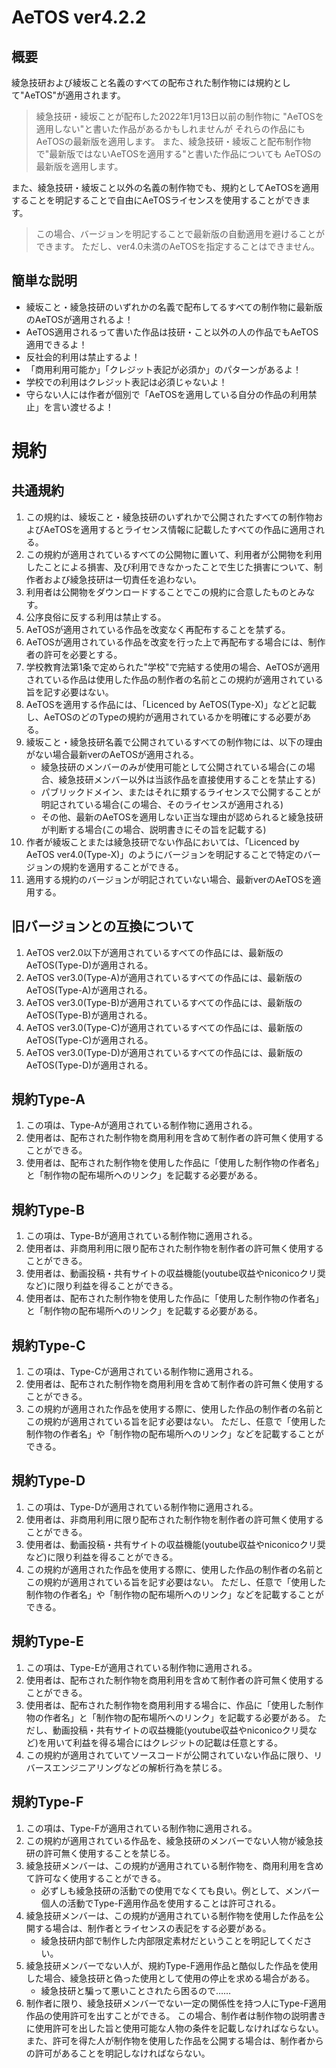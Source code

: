 # AeTOS ver4.2.2

## 概要
綾急技研および綾坂こと名義のすべての配布された制作物には規約として"AeTOS"が適用されます。
> 綾急技研・綾坂ことが配布した2022年1月13日以前の制作物に
> "AeTOSを適用しない"と書いた作品があるかもしれませんが
> それらの作品にもAeTOSの最新版を適用します。
> また、綾急技研・綾坂こと配布制作物で"最新版ではないAeTOSを適用する"と書いた作品についても
> AeTOSの最新版を適用します。

また、綾急技研・綾坂こと以外の名義の制作物でも、規約としてAeTOSを適用することを明記することで自由にAeTOSライセンスを使用することができます。
> この場合、バージョンを明記することで最新版の自動適用を避けることができます。
> ただし、ver4.0未満のAeTOSを指定することはできません。

## 簡単な説明
- 綾坂こと・綾急技研のいずれかの名義で配布してるすべての制作物に最新版のAeTOSが適用されるよ！
- AeTOS適用されるって書いた作品は技研・こと以外の人の作品でもAeTOS適用できるよ！
- 反社会的利用は禁止するよ！
- 「商用利用可能か」「クレジット表記が必須か」のパターンがあるよ！
- 学校での利用はクレジット表記は必須じゃないよ！
- 守らない人には作者が個別で「AeTOSを適用している自分の作品の利用禁止」を言い渡せるよ！

# 規約

## 共通規約
1. この規約は、綾坂こと・綾急技研のいずれかで公開されたすべての制作物およびAeTOSを適用するとライセンス情報に記載したすべての作品に適用される。
2. この規約が適用されているすべての公開物に置いて、利用者が公開物を利用したことによる損害、及び利用できなかったことで生じた損害について、制作者および綾急技研は一切責任を追わない。
3. 利用者は公開物をダウンロードすることでこの規約に合意したものとみなす。
4. 公序良俗に反する利用は禁止する。
5. AeTOSが適用されている作品を改変なく再配布することを禁ずる。
6. AeTOSが適用されている作品を改変を行った上で再配布する場合には、制作者の許可を必要とする。
7. 学校教育法第1条で定められた"学校"で完結する使用の場合、AeTOSが適用されている作品は使用した作品の制作者の名前とこの規約が適用されている旨を記す必要はない。
8. AeTOSを適用する作品には、「Licenced by AeTOS(Type-X)」などと記載し、AeTOSのどのTypeの規約が適用されているかを明確にする必要がある。
9. 綾坂こと・綾急技研名義で公開されているすべての制作物には、以下の理由がない場合最新verのAeTOSが適用される。
    - 綾急技研のメンバーのみが使用可能として公開されている場合(この場合、綾急技研メンバー以外は当該作品を直接使用することを禁止する)
    - パブリックドメイン、またはそれに類するライセンスで公開することが明記されている場合(この場合、そのライセンスが適用される)
    - その他、最新のAeTOSを適用しない正当な理由が認められると綾急技研が判断する場合(この場合、説明書きにその旨を記載する)
10. 作者が綾坂ことまたは綾急技研でない作品においては、「Licenced by AeTOS ver4.0(Type-X)」のようにバージョンを明記することで特定のバージョンの規約を適用することができる。
11. 適用する規約のバージョンが明記されていない場合、最新verのAeTOSを適用する。

## 旧バージョンとの互換について
1. AeTOS ver2.0以下が適用されているすべての作品には、最新版のAeTOS(Type-D)が適用される。
2. AeTOS ver3.0(Type-A)が適用されているすべての作品には、最新版のAeTOS(Type-A)が適用される。
3. AeTOS ver3.0(Type-B)が適用されているすべての作品には、最新版のAeTOS(Type-B)が適用される。
4. AeTOS ver3.0(Type-C)が適用されているすべての作品には、最新版のAeTOS(Type-C)が適用される。
5. AeTOS ver3.0(Type-D)が適用されているすべての作品には、最新版のAeTOS(Type-D)が適用される。

## 規約Type-A
1. この項は、Type-Aが適用されている制作物に適用される。
2. 使用者は、配布された制作物を商用利用を含めて制作者の許可無く使用することができる。
3. 使用者は、配布された制作物を使用した作品に「使用した制作物の作者名」と「制作物の配布場所へのリンク」を記載する必要がある。

## 規約Type-B
1. この項は、Type-Bが適用されている制作物に適用される。
2. 使用者は、非商用利用に限り配布された制作物を制作者の許可無く使用することができる。
3. 使用者は、動画投稿・共有サイトの収益機能(youtube収益やniconicoクリ奨など)に限り利益を得ることができる。
4. 使用者は、配布された制作物を使用した作品に「使用した制作物の作者名」と「制作物の配布場所へのリンク」を記載する必要がある。

## 規約Type-C
1. この項は、Type-Cが適用されている制作物に適用される。
2. 使用者は、配布された制作物を商用利用を含めて制作者の許可無く使用することができる。
3. この規約が適用された作品を使用する際に、使用した作品の制作者の名前とこの規約が適用されている旨を記す必要はない。
   ただし、任意で「使用した制作物の作者名」や「制作物の配布場所へのリンク」などを記載することができる。

## 規約Type-D
1. この項は、Type-Dが適用されている制作物に適用される。
2. 使用者は、非商用利用に限り配布された制作物を制作者の許可無く使用することができる。
3. 使用者は、動画投稿・共有サイトの収益機能(youtube収益やniconicoクリ奨など)に限り利益を得ることができる。
4. この規約が適用された作品を使用する際に、使用した作品の制作者の名前とこの規約が適用されている旨を記す必要はない。
   ただし、任意で「使用した制作物の作者名」や「制作物の配布場所へのリンク」などを記載することができる。

## 規約Type-E
1. この項は、Type-Eが適用されている制作物に適用される。
2. 使用者は、配布された制作物を商用利用を含めて制作者の許可無く使用することができる。
3. 使用者は、配布された制作物を商用利用する場合に、作品に「使用した制作物の作者名」と「制作物の配布場所へのリンク」を記載する必要がある。
   ただし、動画投稿・共有サイトの収益機能(youtube収益やniconicoクリ奨など)を用いて利益を得る場合にはクレジットの記載は任意とする。
4. この規約が適用されていてソースコードが公開されていない作品に限り、リバースエンジニアリングなどの解析行為を禁じる。

## 規約Type-F
1. この項は、Type-Fが適用されている制作物に適用される。
2. この規約が適用されている作品を、綾急技研のメンバーでない人物が綾急技研の許可無く使用することを禁じる。
3. 綾急技研メンバーは、この規約が適用されている制作物を、商用利用を含めて許可なく使用することができる。
    - 必ずしも綾急技研の活動での使用でなくても良い。例として、メンバー個人の活動でType-F適用作品を使用することは許可される。
4. 綾急技研メンバーは、この規約が適用されている制作物を使用した作品を公開する場合は、制作者とライセンスの表記をする必要がある。
    - 綾急技研内部で制作した内部限定素材だということを明記してください。
5. 綾急技研メンバーでない人が、規約Type-F適用作品と酷似した作品を使用した場合、綾急技研と偽った使用として使用の停止を求める場合がある。
    - 綾急技研と騙って悪いことされたら困るので……
6. 制作者に限り、綾急技研メンバーでない一定の関係性を持つ人にType-F適用作品の使用許可を出すことができる。
   この場合、制作者は制作物の説明書きに使用許可を出した旨と使用可能な人物の条件を記載しなければならない。
   また、許可を得た人が制作物を使用した作品を公開する場合は、制作者からの許可があることを明記しなければならない。
